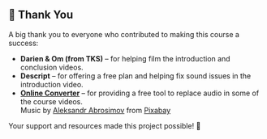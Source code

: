 ## 🙏 Thank You

A big thank you to everyone who contributed to making this course a success:

- **Darien & Om (from TKS)** – for helping film the introduction and conclusion videos.  
- **Descript** – for offering a free plan and helping fix sound issues in the introduction video.  
- **[Online Converter](https://www.onlineconverter.com/)** – for providing a free tool to replace audio in some of the course videos.  
Music by <a href="https://pixabay.com/users/absounds-46529880/?utm_source=link-attribution&utm_medium=referral&utm_campaign=music&utm_content=257345">Aleksandr Abrosimov</a> from <a href="https://pixabay.com/music//?utm_source=link-attribution&utm_medium=referral&utm_campaign=music&utm_content=257345">Pixabay</a>

Your support and resources made this project possible! 💙
